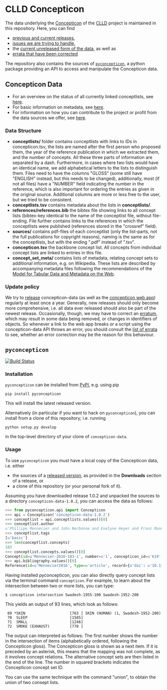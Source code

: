 # CLLD Concepticon

The data underlying the [Concepticon](http://concepticon.clld.org) of the [CLLD](http://clld.org) project is maintained in this repository. Here, you can find 

* [previous and current releases](https://github.com/clld/concepticon-data/releases), 
* [issues we are trying to handle](https://github.com/clld/concepticon-data/issues),
* the [current unreleased form of the data](https://github.com/clld/concepticon-data/tree/master/concepticondata), as well as
* [errata that have been corrected](https://github.com/clld/concepticon-data/issues?q=label%3Aerrata+is%3Aclosed)

The repository also contains the sources of [`pyconcepticon`](#pyconcepticon), a python package providing an API to access and manipulate the Concepticon data.

## Concepticon Data

* For an overview on the status of all currently linked conceptlists, see [here](https://github.com/clld/concepticon-data/blob/master/concepticondata/conceptlists/README.md).
* For basic information on metadata, see [here](https://github.com/clld/concepticon-data/blob/master/concepticondata/concept_set_meta/README.md).
* For information on how you can contribute to the project or profit from the data sources we offer, see [here](https://github.com/clld/concepticon-data/blob/master/CONTRIBUTING.md).


### Data Structure

- **conceptlists/** folder contains conceptlists with links to IDs in concepticon.tsv, the 
  lists are named after the first person who proposed them, the year of the reference publication 
  in which we extracted them, and the number of concepts. All these three parts of information 
  are separated by a dash. Furthermore, in cases where two lists would have an identical name, 
  we add alphabetical letters to the lists to distinguish them. Files need to have the columns 
  "GLOSS" (some still have "ENGLISH" instead, but this needs to be changed), additionally, most 
  (if not all files) have a "NUMBER" field indicating the number in the reference, which is also 
  important for ordering the entries as given in the original source. Additional columns are more 
  or less free to the user, but we tried to be consistent.
- **conceptlists.tsv** contains metadata about the lists in **conceptlists/**.
- **references/references.bib** the bibtex file showing links to all concept lists (bibtex-key 
  identical to the name of the conceptlist file, without file-ending. File further contains links 
  to the references  in which the conceptlists were published (references stored in the "crossref" field). 
- **sources/** contains pdf-files of each conceptlist (only the list-parts, not the full publications 
  for copyright reasons), naming is the same as for the conceptlists, but with the ending ".pdf" instead of ".tsv".
- **concepticon.tsv** the backbone concept list. All concepts from individual concept lists are linked to entries in this file.
- **concept_set_meta/** contains lists of metadata, relating concept sets to additional information, e.g. on Wikipedia. 
  These lists are described by accompanying metadata files following the recommendations of the 
  [Model for Tabular Data and Metadata on the Web](http://www.w3.org/TR/tabular-data-model/).


### Update policy

We try to [release](RELEASING.md) concepticon-data (as well as the [concepticon web app](http://concepticon.clld.org))
regularly at least once a year. Generally, new releases should only become more comprehensive, i.e. all data
ever released should also be part of the newest release. Occasionally, though, we may have to correct an
[erratum](https://github.com/clld/concepticon-data/issues?q=label%3Aerrata), which may result in some
data being removed, or changes in identifiers of objects. So whenever a link to the web app breaks or a script
using the concepticon-data API throws an error, you should consult the [list of errata](https://github.com/clld/concepticon-data/issues?q=label%3Aerrata) to see, whether an error correction may be the reason
for this behaviour.


<a id="pyconcepticon"> </a>

## `pyconcepticon`

[![Build Status](https://travis-ci.org/clld/concepticon-data.svg?branch=master)](https://travis-ci.org/clld/concepticon-data)

### Installation

`pyconcepticon` can be installed from [PyPI](https://pypi.python.org/pypi), e.g. using pip
```
pip install pyconcepticon
```
This will install the latest released version.

Alternatively (in particular if you want to hack on `pyconcepticon`), you can install from a clone of this repository;
i.e. running
```
python setup.py develop
```
in the top-level directory of your clone of `concepticon-data`.


### Usage

To use `pyconcepticon` you must have a local copy of the Concepticon data, i.e. either

* the sources of a [released version](https://github.com/clld/concepticon-data/releases), as provided in the **Downloads** section of a release, or
* a clone of this repository (or your personal fork of it).

Assuming you have downloaded release 1.0.2 and unpacked the sources to a directory `concepticon-data-1.0.2`, you can access
the data as follows:
```python
>>> from pyconcepticon.api import Concepticon
>>> api = Concepticon('concepticon-data-1.0.2')
>>> conceptlist = api.conceptlists.values()[0]
>>> conceptlist.author
u'Phillipe Mennecier and John Nerbonne and Evelyne Heyer and Franz Manni'
>>> conceptlist.tags
[u'basic']
>>> len(conceptlist.concepts)
183
>>> conceptlist.concepts.values()[0]
Concept(id=u'Mennecier-2016-183-1', number=u'1', concepticon_id=u'619', concepticon_gloss=u'ANIMAL', gloss=None, english=u'animal', attributes={u'russian': u'\u0436\u0438\u0432\u043e\u0442\u043d\u043e\u0435', u'swadesh_id': u'44', u'english_1': u'animal'})
>>> api.bibliography.values()[0]
Reference(id=u'Mennecier2016', type=u'article', record={u'doi': u'10.1163/22105832-00601015', u'author': u'Phillipe Mennecier and John Nerbonne and Evelyne Heyer and Franz Manni', u'journal': u'Language Dynamics and Change', u'title': u'A Central Asian language survey', u'number': u'1', u'volume': u'6', u'year': u'2016', u'pages': u'57\u201398'})
```

Having installed pyconcepticon, you can also directly query concept lists via the terminal command `concepticon`. For example, to learn about the intersection between two or more lists, you can type:

```shell
$ concepticon intersection Swadesh-1955-100 Swadesh-1952-200
```

This yields an output of 93 lines, which look as follows:

```shell
 69 *SKIN                    [763 ] SKIN (HUMAN) (1, Swadesh-1952-200)
 70  SLEEP                   [1585] 
 71  SMALL                   [1246] 
 72  SMOKE (EXHAUST)         [778 ] 
```

The output can interpreted as follows: The first number shows the number in the intersection of items (alphabetically ordered, following the Concepticon gloss). The Concepticon gloss is shown as a next item. If it is preceded by an asterisk, this means that the mapping was not complete, as it involves concept relations. The alternative concept sets are then listed in the end of the line. The number in squared brackets indicates the Concepticon concept set ID.

You can use the same technique with the command "union", to obtain the union of two consept lists. 
